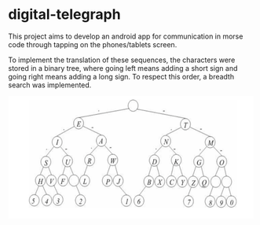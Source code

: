 # digital-telegraph

This project aims to develop an android app for communication in morse code through tapping on the phones/tablets screen.

To implement the translation of these sequences, the characters were stored in a binary tree, where going left means adding a short sign and going right means adding a long sign. To respect this order, a breadth search was implemented.

<img src="img/img1.png" width="500" height="250">
